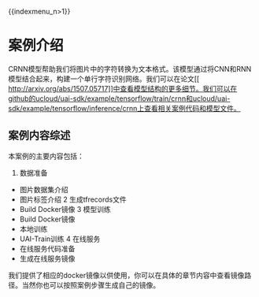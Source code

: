 {{indexmenu_n>1}}

# 案例介绍
CRNN模型帮助我们将图片中的字符转换为文本格式。该模型通过将CNN和RNN模型结合起来，构建一个单行字符识别网络。我们可以在论文[[ http://arxiv.org/abs/1507.05717]]中查看模型结构的更多细节。我们可以在github的ucloud/uai-sdk/example/tensorflow/train/crnn和ucloud/uai-sdk/example/tensorflow/inference/crnn上查看相关案例代码和模型文件。

## 案例内容综述
本案例的主要内容包括：

1. 数据准备

  * 图片数据集介绍
  * 图片标签介绍
2  生成tfrecords文件
  * Build Docker镜像
3 模型训练
  * Build Docker镜像
  * 本地训练
  * UAI-Train训练
4 在线服务
  * 在线服务代码准备
  * 生成在线服务镜像

我们提供了相应的docker镜像以供使用，你可以在具体的章节内容中查看镜像路径。当然你也可以按照案例步骤生成自己的镜像。

